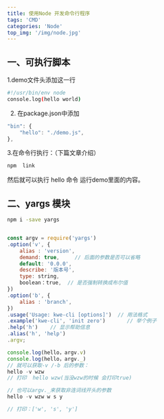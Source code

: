```yaml
---
title: 使用Node 开发命令行程序
tags: 'CMD'
categories: 'Node'
top_img: '/img/node.jpg'
---
```


## 一、可执行脚本

1.demo文件头添加这一行

``` bash
#!/usr/bin/env node
console.log(hello world)
```
2. 在package.json中添加
``` javascript
"bin": {
    "hello": "./demo.js",
},
```
3.在命令行执行：（下篇文章介绍）
``` bash
npm  link
```
然后就可以执行 hello 命令 运行demo里面的内容。

## 二、yargs 模块

``` bash
npm i -save yargs
```

``` javascript

const argv = require('yargs')
.option('v', {
    alias : 'version',
    demand: true,     // 后面的参数是否可以省略
    default: '0.0.0',
    describe: '版本号',
    type: string,    
    boolean：true,  // 是否强制转换成布尔值
})
.option('b', {
    alias : 'branch',
})
.usage('Usage: kwe-cli [options]')  // 用法格式
.example('kwe-cli', 'init zero')       // 举个例子
.help('h')    // 显示帮助信息
.alias('h', 'help')
.argv;

console.log(hello，argv.v)
console.log(hello，argv._)
// 就可以获取-v /-b 后的参数：
hello -v wzw
// 打印  hello wzw(当没wzw的时候 会打印true)

// 也可以argv._来获取非连词线开头的参数
hello -v wzw w s y

// 打印：['w', 's', 'y']
```